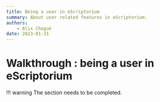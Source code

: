 ```yaml
---
title: Being a user in eScriptorium
summary: About user related features in eScriptorium.
authors:
    - Alix Chagué
date: 2023-01-31
---
```


# Walkthrough :  being a user in eScriptorium

!!! warning
    The section needs to be completed.